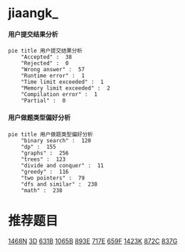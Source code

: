 # jiaangk_

<!-- tabs:start -->



#### **用户提交结果分析**

```mermaid
pie title 用户提交结果分析
    "Accepted" :  38
    "Rejected" :  0
    "Wrong answer" :  57
    "Runtime error" :  1
    "Time limit exceeded" :  1
    "Memory limit exceeded" :  2
    "Compilation error" :  1
    "Partial" :  0
```

#### **用户做题类型偏好分析**

```mermaid
pie title 用户做题类型偏好分析
    "binary search" :  120
    "dp" :  155
    "graphs" :  256
    "trees" :  123
    "divide and conquer" :  11
    "greedy" :  116
    "two pointers" :  79
    "dfs and similar" :  238
    "math" :  238
```



<!-- tabs:end -->
# 推荐题目
[1468N](https://codeforces.com/contest/1468/problem/N)
[3D](https://codeforces.com/contest/3/problem/D)
[631B](https://codeforces.com/contest/631/problem/B)
[1065B](https://codeforces.com/contest/1065/problem/B)
[893E](https://codeforces.com/contest/893/problem/E)
[717E](https://codeforces.com/contest/717/problem/E)
[659F](https://codeforces.com/contest/659/problem/F)
[1423K](https://codeforces.com/contest/1423/problem/K)
[872C](https://codeforces.com/contest/872/problem/C)
[837G](https://codeforces.com/contest/837/problem/G)

